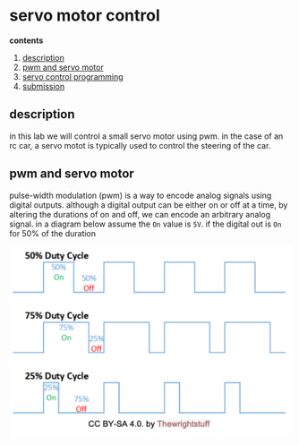 # servo motor control

**contents**
1.  [description](#description)
2.  [pwm and servo motor](pwn-and-servo-motor)
3.  [servo control programming](servo-control-programming)
4.  [submission](#submission)

## description

in this lab we will control a small servo motor using pwm.  in the case of an rc car, a servo motot is typically used to control the steering of the car.

## pwm and servo motor

pulse-width modulation (pwm) is a way to encode analog signals using digital outputs.  although a digital output can be either on or off at a time, by altering the durations of on and off, we can encode an arbitrary analog signal.  in a diagram below assume the `On` value is `5V`.  if the digital out is `On` for 50% of the duration

![cycle](./cycle.png)
